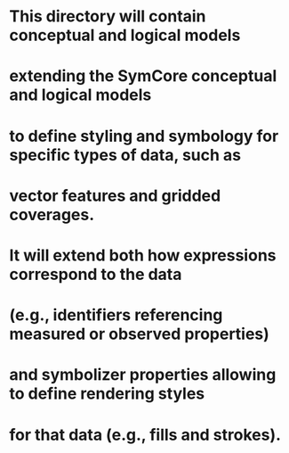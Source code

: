 # This directory will contain conceptual and logical models
# extending the SymCore conceptual and logical models
# to define styling and symbology for specific types of data, such as
# vector features and gridded coverages.
# It will extend both how expressions correspond to the data
# (e.g., identifiers referencing measured or observed properties)
# and symbolizer properties allowing to define rendering styles
# for that data (e.g., fills and strokes).